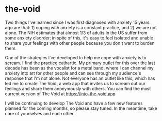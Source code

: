 # the-void

Two things I've learned since I was first diagnosed with anxiety 15 years ago are that: 1) coping with anxiety is a constant practice, and 2) we are not alone. The NIH estimates that almost 1/3 of adults in the US suffer from some anxiety disorder; in spite of this, it's easy to feel isolated and unable to share your feelings with other people because you don't want to burden them.

One of the strategies I've developed to help me cope with anxiety is to scream. I find the practice cathartic. My primary outlet for this over the last decade has been as the vocalist for a metal band, where I can channel my anxiety into art for other people and can see through my audience's response that I'm not alone. Not everyone has an outlet like this, which has led me to create The Void, a web app that invites us to scream out our feelings and share them anonymously with others. You can find the most current version of The Void at https://into-the-void.app

I will be continuing to develop The Void and have a few new features planned for the coming months, so please stay tuned. In the meantime, take care of yourselves and each other.
